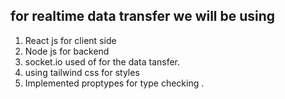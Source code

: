 ## for realtime data transfer we will be using

1. React js for client side
2. Node js for backend
3. socket.io used of for the data tansfer.
4. using tailwind css for styles
5. Implemented proptypes for type checking .
